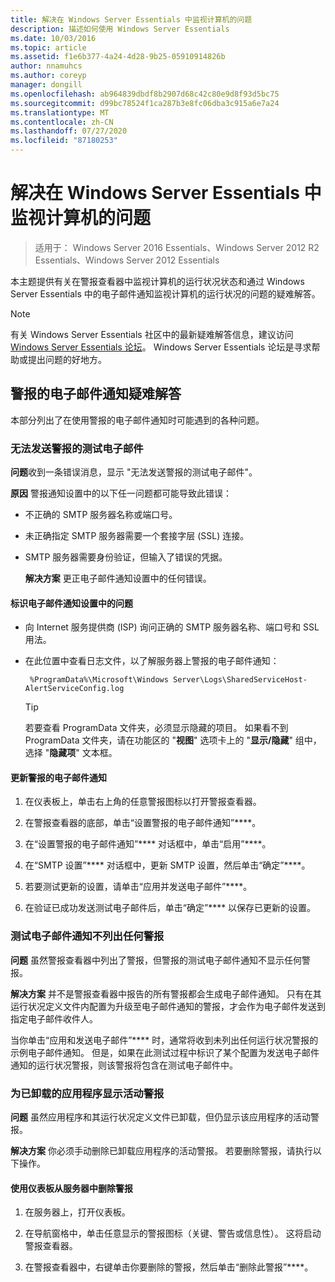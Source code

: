 ```yaml
---
title: 解决在 Windows Server Essentials 中监视计算机的问题
description: 描述如何使用 Windows Server Essentials
ms.date: 10/03/2016
ms.topic: article
ms.assetid: f1e6b377-4a24-4d28-9b25-05910914826b
author: nnamuhcs
ms.author: coreyp
manager: dongill
ms.openlocfilehash: ab964839dbdf8b2907d68c42c80e9d8f93d5bc75
ms.sourcegitcommit: d99bc78524f1ca287b3e8fc06dba3c915a6e7a24
ms.translationtype: MT
ms.contentlocale: zh-CN
ms.lasthandoff: 07/27/2020
ms.locfileid: "87180253"
---
```

# <a name="troubleshoot-computer-monitoring-in-windows-server-essentials"></a>解决在 Windows Server Essentials 中监视计算机的问题

> 适用于： Windows Server 2016 Essentials、Windows Server 2012 R2 Essentials、Windows Server 2012 Essentials

本主题提供有关在警报查看器中监视计算机的运行状况状态和通过 Windows Server Essentials 中的电子邮件通知监视计算机的运行状况的问题的疑难解答。

> [!NOTE]
> 有关 Windows Server Essentials 社区中的最新疑难解答信息，建议访问[Windows Server Essentials 论坛](https://docs.microsoft.com/answers/topics/windows-server-essentials.html)。 Windows Server Essentials 论坛是寻求帮助或提出问题的好地方。

## <a name="troubleshooting-email-notifications-for-alerts"></a>警报的电子邮件通知疑难解答

 本部分列出了在使用警报的电子邮件通知时可能遇到的各种问题。

### <a name="cannot-send-the-test-email-for-the-alert"></a>无法发送警报的测试电子邮件

 **问题**收到一条错误消息，显示 "无法发送警报的测试电子邮件"。

 **原因** 警报通知设置中的以下任一问题都可能导致此错误：

- 不正确的 SMTP 服务器名称或端口号。

- 未正确指定 SMTP 服务器需要一个套接字层 (SSL) 连接。

- SMTP 服务器需要身份验证，但输入了错误的凭据。

  **解决方案** 更正电子邮件通知设置中的任何错误。

#### <a name="to-identify-issues-in-your-email-notification-settings"></a>标识电子邮件通知设置中的问题

- 向 Internet 服务提供商 (ISP) 询问正确的 SMTP 服务器名称、端口号和 SSL 用法。

- 在此位置中查看日志文件，以了解服务器上警报的电子邮件通知：

    ` %ProgramData%\Microsoft\Windows Server\Logs\SharedServiceHost-AlertServiceConfig.log`

    > [!TIP]
    > 若要查看 ProgramData 文件夹，必须显示隐藏的项目。 如果看不到 ProgramData 文件夹，请在功能区的 "**视图**" 选项卡上的 "**显示/隐藏**" 组中，选择 "**隐藏项**" 文本框。

#### <a name="to-update-your-email-notification-setup-for-alerts"></a>更新警报的电子邮件通知

1. 在仪表板上，单击右上角的任意警报图标以打开警报查看器。

2. 在警报查看器的底部，单击“设置警报的电子邮件通知”****。

3. 在“设置警报的电子邮件通知”**** 对话框中，单击“启用”****。

4. 在“SMTP 设置”**** 对话框中，更新 SMTP 设置，然后单击“确定”****。

5. 若要测试更新的设置，请单击“应用并发送电子邮件”****。

6. 在验证已成功发送测试电子邮件后，单击“确定”**** 以保存已更新的设置。

### <a name="test-email-notification-does-not-list-any-alerts"></a>测试电子邮件通知不列出任何警报

**问题** 虽然警报查看器中列出了警报，但警报的测试电子邮件通知不显示任何警报。

**解决方案** 并不是警报查看器中报告的所有警报都会生成电子邮件通知。 只有在其运行状况定义文件内配置为升级至电子邮件通知的警报，才会作为电子邮件发送到指定电子邮件收件人。

当你单击“应用和发送电子邮件”**** 时，通常将收到未列出任何运行状况警报的示例电子邮件通知。 但是，如果在此测试过程中标识了某个配置为发送电子邮件通知的运行状况警报，则该警报将包含在测试电子邮件中。

### <a name="active-alerts-are-displayed-for-an-uninstalled-application"></a>为已卸载的应用程序显示活动警报

**问题** 虽然应用程序和其运行状况定义文件已卸载，但仍显示该应用程序的活动警报。

**解决方案** 你必须手动删除已卸载应用程序的活动警报。 若要删除警报，请执行以下操作。

#### <a name="to-delete-an-alert-from-the-server-by-using-the-dashboard"></a>使用仪表板从服务器中删除警报

1. 在服务器上，打开仪表板。

2. 在导航窗格中，单击任意显示的警报图标（关键、警告或信息性）。 这将启动警报查看器。

3. 在警报查看器中，右键单击你要删除的警报，然后单击“删除此警报”****。
